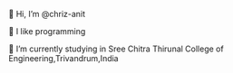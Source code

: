 👋 Hi, I’m @chriz-anit

👀 I like programming

🌱 I’m currently studying in Sree Chitra Thirunal College of Engineering,Trivandrum,India

<!---
chriz-anit/chriz-anit is a ✨ special ✨ repository because its `README.md` (this file) appears on your GitHub profile.
You can click the Preview link to take a look at your changes.
--->
